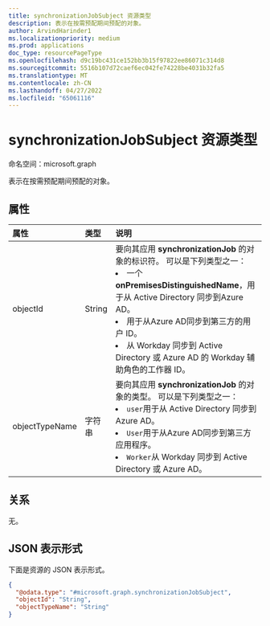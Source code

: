 ```yaml
---
title: synchronizationJobSubject 资源类型
description: 表示在按需预配期间预配的对象。
author: ArvindHarinder1
ms.localizationpriority: medium
ms.prod: applications
doc_type: resourcePageType
ms.openlocfilehash: d9c19bc431ce152bb3b15f97822ee86071c314d8
ms.sourcegitcommit: 5516b107d72caef6ec042fe74228be4031b32fa5
ms.translationtype: MT
ms.contentlocale: zh-CN
ms.lasthandoff: 04/27/2022
ms.locfileid: "65061116"
---
```

# <a name="synchronizationjobsubject-resource-type"></a>synchronizationJobSubject 资源类型

命名空间：microsoft.graph

表示在按需预配期间预配的对象。

## <a name="properties"></a>属性
|属性|类型|说明|
|:---|:---|:---|
|objectId|String|要向其应用 **synchronizationJob** 的对象的标识符。 可以是下列类型之一： <li>一个 **onPremisesDistinguishedName**，用于从 Active Directory 同步到Azure AD。</li><li>用于从Azure AD同步到第三方的用户 ID。</li><li>从 Workday 同步到 Active Directory 或 Azure AD 的 Workday 辅助角色的工作器 ID。</li>|
|objectTypeName|字符串|要向其应用 **synchronizationJob** 的对象的类型。 可以是下列类型之一： <li>`user`用于从 Active Directory 同步到Azure AD。</li><li>`User`用于从Azure AD同步到第三方应用程序。 </li><li>`Worker`从 Workday 同步到 Active Directory 或 Azure AD。</li>|

## <a name="relationships"></a>关系
无。

## <a name="json-representation"></a>JSON 表示形式
下面是资源的 JSON 表示形式。
<!-- {
  "blockType": "resource",
  "@odata.type": "microsoft.graph.synchronizationJobSubject"
}
-->
``` json
{
  "@odata.type": "#microsoft.graph.synchronizationJobSubject",
  "objectId": "String",
  "objectTypeName": "String"
}
```


